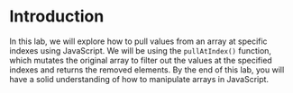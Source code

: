 # Introduction

In this lab, we will explore how to pull values from an array at specific indexes using JavaScript. We will be using the `pullAtIndex()` function, which mutates the original array to filter out the values at the specified indexes and returns the removed elements. By the end of this lab, you will have a solid understanding of how to manipulate arrays in JavaScript.
